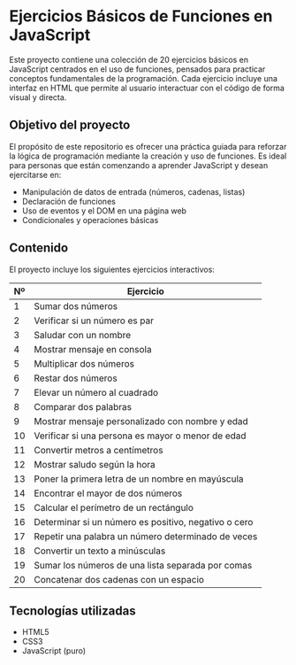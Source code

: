 # Ejercicios Básicos de Funciones en JavaScript

Este proyecto contiene una colección de 20 ejercicios básicos en JavaScript centrados en el uso de funciones, pensados para practicar conceptos fundamentales de la programación. Cada ejercicio incluye una interfaz en HTML que permite al usuario interactuar con el código de forma visual y directa.

## Objetivo del proyecto

El propósito de este repositorio es ofrecer una práctica guiada para reforzar la lógica de programación mediante la creación y uso de funciones. Es ideal para personas que están comenzando a aprender JavaScript y desean ejercitarse en:

- Manipulación de datos de entrada (números, cadenas, listas)
- Declaración de funciones
- Uso de eventos y el DOM en una página web
- Condicionales y operaciones básicas

## Contenido

El proyecto incluye los siguientes ejercicios interactivos:

| Nº | Ejercicio |
|----|-----------|
| 1  | Sumar dos números |
| 2  | Verificar si un número es par |
| 3  | Saludar con un nombre |
| 4  | Mostrar mensaje en consola |
| 5  | Multiplicar dos números |
| 6  | Restar dos números |
| 7  | Elevar un número al cuadrado |
| 8  | Comparar dos palabras |
| 9  | Mostrar mensaje personalizado con nombre y edad |
| 10 | Verificar si una persona es mayor o menor de edad |
| 11 | Convertir metros a centímetros |
| 12 | Mostrar saludo según la hora |
| 13 | Poner la primera letra de un nombre en mayúscula |
| 14 | Encontrar el mayor de dos números |
| 15 | Calcular el perímetro de un rectángulo |
| 16 | Determinar si un número es positivo, negativo o cero |
| 17 | Repetir una palabra un número determinado de veces |
| 18 | Convertir un texto a minúsculas |
| 19 | Sumar los números de una lista separada por comas |
| 20 | Concatenar dos cadenas con un espacio |

## Tecnologías utilizadas

- HTML5
- CSS3
- JavaScript (puro)




